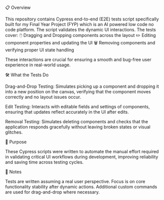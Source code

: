 📋 Overview

This repository contains Cypress end-to-end (E2E) tests script specifically built for my Final Year Project (FYP) which is an AI powered low code no code platform. The script validates the dynamic UI interactions.
The tests cover:
🖱️ Dragging and Dropping components across the layout
✏️ Editing component properties and updating the UI
🗑️ Removing components and verifying proper UI state handling

These interactions are crucial for ensuring a smooth and bug-free user experience in real-world usage.

🛠️ What the Tests Do

Drag-and-Drop Testing:
Simulates picking up a component and dropping it into a new position on the canvas, verifying that the component moves correctly and no layout issues occur.

Edit Testing:
Interacts with editable fields and settings of components, ensuring that updates reflect accurately in the UI after edits.

Removal Testing:
Simulates deleting components and checks that the application responds gracefully without leaving broken states or visual glitches.

🚀 Purpose

These Cypress scripts were written to automate the manual effort required in validating critical UI workflows during development, improving reliability and saving time across testing cycles.

📜 Notes

Tests are written assuming a real user perspective.
Focus is on core functionality stability after dynamic actions.
Additional custom commands are used for drag-and-drop where necessary.

